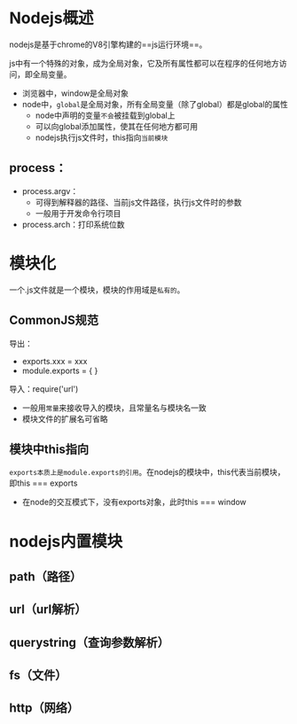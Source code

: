 # Nodejs概述

nodejs是基于chrome的V8引擎构建的==js运行环境==。

js中有一个特殊的对象，成为全局对象，它及所有属性都可以在程序的任何地方访问，即全局变量。

- 浏览器中，window是全局对象
- node中，`global`是全局对象，所有全局变量（除了global）都是global的属性
  - node中声明的变量`不会`被挂载到global上
  - 可以向global添加属性，使其在任何地方都可用
  - nodejs执行js文件时，this指向`当前模块`



## process：

- process.argv：
  - 可得到解释器的路径、当前js文件路径，执行js文件时的参数
  - 一般用于开发命令行项目
- process.arch：打印系统位数







# 模块化

一个.js文件就是一个模块，模块的作用域是`私有的`。

## CommonJS规范

导出：

- exports.xxx = xxx
- module.exports = { }

导入：require('url')

- 一般用`常量`来接收导入的模块，且常量名与模块名一致
- 模块文件的扩展名可省略



## 模块中this指向

`exports本质上是module.exports的引用`。在nodejs的模块中，this代表当前模块，即this === exports

- 在node的交互模式下，没有exports对象，此时this === window







# nodejs内置模块

## path（路径）



## url（url解析）



## querystring（查询参数解析）





## fs（文件）





## http（网络）





